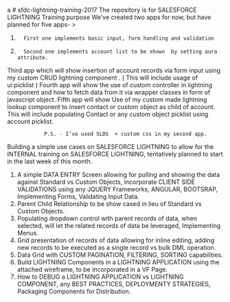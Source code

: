 a # sfdc-lightning-training-2017
The repository is for SALESFORCE LIGHTNING Training purpose
We've created two apps for now, but have planned for five apps- >
 
1.       First one implements basic input, form handling and validation
2.       Second one implements account list to be shown  by setting aura attribute.
 
Third app which will show insertion of account records via form input using my custom CRUD lightning component . ( This will include usage of ui:picklist  )
Fourth app will show the use of custom controller in lightning component and how to fetch data from it via wrapper classes in form of javascript object.
Fifth app will show Use of my custom made lightning lookup component to insert contact or custom object as child of account. This will include populating
Contact or any custom object picklist using account picklist.
 
                P.S. - I’ve used SLDS  + custom css in my second app.

Building a simple use cases on SALESFORCE LIGHTNING to allow for the INTERNAL training on SALESFORCE LIGHTNING, tentatively planned to start in the last week of this month.
 
1.	A simple DATA ENTRY Screen allowing for pulling and showing the data against Standard vs Custom Objects, incorporate CLIENT SIDE VALIDATIONS using any JQUERY Frameworks, ANGULAR, BOOTSRAP, Implementing Forms, Validating Input Data.
2.	Parent Child Relationship to be show cased in lieu of Standard vs Custom Objects.
3.	Populating dropdown control with parent records of data, when selected, will let the related records of data be leveraged, Implementing Menus.
4.	Grid presentation of records of data allowing for inline editing, adding new records to be executed as a single record vs bulk DML operation.
5.	Data Grid with CUSTOM PAGINATION, FILTERING, SORTING capabilities.
6.	Build LIGHTNING Components in a LIGHTNING APPLICATION using the attached wireframe, to be incorporated in a VF Page.
7.	How to DEBUG a LIGHTNING APPLICATION vs LIGHTNING COMPONENT, any BEST PRACTICES, DEPLOYMENTY STRATEGIES, Packaging Components for Distribution.
